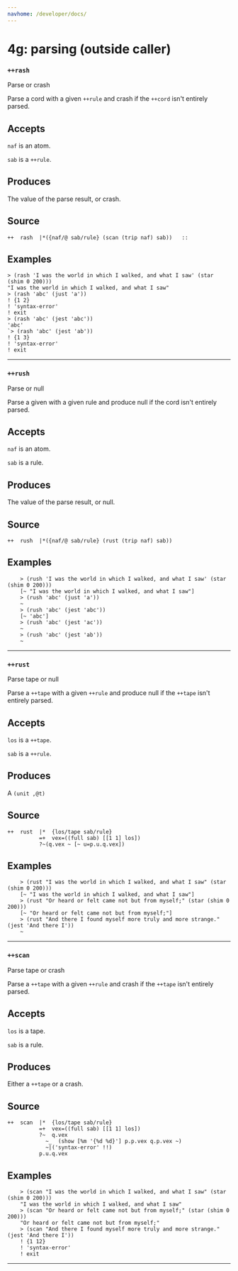 ```yaml
---
navhome: /developer/docs/
---
```



# 4g: parsing (outside caller)
### `++rash`

Parse or crash

Parse a cord with a given `++rule` and crash if the `++cord` isn't entirely
parsed.

Accepts
-------

`naf` is an atom.

`sab` is a `++rule`.

Produces
--------

The value of the parse result, or crash.

Source
------

    ++  rash  |*({naf/@ sab/rule} (scan (trip naf) sab))   ::


Examples
--------

    > (rash 'I was the world in which I walked, and what I saw' (star (shim 0 200)))
    "I was the world in which I walked, and what I saw"
    > (rash 'abc' (just 'a'))
    ! {1 2}
    ! 'syntax-error'
    ! exit
    > (rash 'abc' (jest 'abc'))
    'abc'
    `> (rash 'abc' (jest 'ab'))
    ! {1 3}
    ! 'syntax-error'
    ! exit



***
### `++rush`

Parse or null

Parse a given with a given rule and produce null if the cord isn't
entirely parsed.

Accepts
-------

`naf` is an atom.

`sab` is a rule.

Produces
--------

The value of the parse result, or null.

Source
------

    ++  rush  |*({naf/@ sab/rule} (rust (trip naf) sab))


Examples
--------

        > (rush 'I was the world in which I walked, and what I saw' (star (shim 0 200)))
        [~ "I was the world in which I walked, and what I saw"]
        > (rush 'abc' (just 'a'))
        ~
        > (rush 'abc' (jest 'abc'))
        [~ 'abc']
        > (rush 'abc' (jest 'ac'))
        ~
        > (rush 'abc' (jest 'ab'))
        ~



***
### `++rust`

Parse tape or null

Parse a `++tape` with a given `++rule` and produce null if the `++tape` isn't
entirely parsed.

Accepts
-------

`los` is a `++tape`.

`sab` is a `++rule`.

Produces
--------

A `(unit ,@t)`

Source
------

    ++  rust  |*  {los/tape sab/rule}
              =+  vex=((full sab) [[1 1] los])
              ?~(q.vex ~ [~ u=p.u.q.vex])


Examples
--------

        > (rust "I was the world in which I walked, and what I saw" (star (shim 0 200)))
        [~ "I was the world in which I walked, and what I saw"]
        > (rust "Or heard or felt came not but from myself;" (star (shim 0 200)))
        [~ "Or heard or felt came not but from myself;"]
        > (rust "And there I found myself more truly and more strange." (jest 'And there I'))
        ~



***
### `++scan`

Parse tape or crash

Parse a `++tape` with a given `++rule` and crash if the `++tape` isn't entirely
parsed.

Accepts
-------

`los` is a tape.

`sab` is a rule.

Produces
--------

Either a `++tape` or a crash.

Source
------

    ++  scan  |*  {los/tape sab/rule}
              =+  vex=((full sab) [[1 1] los])
              ?~  q.vex
                ~_  (show [%m '{%d %d}'] p.p.vex q.p.vex ~)
                ~|('syntax-error' !!)
              p.u.q.vex

Examples
--------

        > (scan "I was the world in which I walked, and what I saw" (star (shim 0 200)))
        "I was the world in which I walked, and what I saw"
        > (scan "Or heard or felt came not but from myself;" (star (shim 0 200)))
        "Or heard or felt came not but from myself;"
        > (scan "And there I found myself more truly and more strange." (jest 'And there I'))
        ! {1 12}
        ! 'syntax-error'
        ! exit


***
